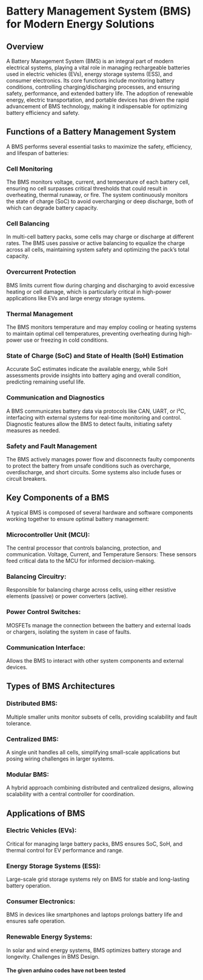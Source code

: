 # Battery Management System (BMS) for Modern Energy Solutions
## Overview
A Battery Management System (BMS) is an integral part of modern electrical systems, playing a vital role in managing rechargeable batteries used in electric vehicles (EVs), energy storage systems (ESS), and consumer electronics. Its core functions include monitoring battery conditions, controlling charging/discharging processes, and ensuring safety, performance, and extended battery life. The adoption of renewable energy, electric transportation, and portable devices has driven the rapid advancement of BMS technology, making it indispensable for optimizing battery efficiency and safety.

## Functions of a Battery Management System
A BMS performs several essential tasks to maximize the safety, efficiency, and lifespan of batteries:

### Cell Monitoring
The BMS monitors voltage, current, and temperature of each battery cell, ensuring no cell surpasses critical thresholds that could result in overheating, thermal runaway, or fire. The system continuously monitors the state of charge (SoC) to avoid overcharging or deep discharge, both of which can degrade battery capacity.

### Cell Balancing
In multi-cell battery packs, some cells may charge or discharge at different rates. The BMS uses passive or active balancing to equalize the charge across all cells, maintaining system safety and optimizing the pack’s total capacity.

### Overcurrent Protection
BMS limits current flow during charging and discharging to avoid excessive heating or cell damage, which is particularly critical in high-power applications like EVs and large energy storage systems.

### Thermal Management
The BMS monitors temperature and may employ cooling or heating systems to maintain optimal cell temperatures, preventing overheating during high-power use or freezing in cold conditions.

### State of Charge (SoC) and State of Health (SoH) Estimation
Accurate SoC estimates indicate the available energy, while SoH assessments provide insights into battery aging and overall condition, predicting remaining useful life.

### Communication and Diagnostics
A BMS communicates battery data via protocols like CAN, UART, or I²C, interfacing with external systems for real-time monitoring and control. Diagnostic features allow the BMS to detect faults, initiating safety measures as needed.

### Safety and Fault Management
The BMS actively manages power flow and disconnects faulty components to protect the battery from unsafe conditions such as overcharge, overdischarge, and short circuits. Some systems also include fuses or circuit breakers.

## Key Components of a BMS
A typical BMS is composed of several hardware and software components working together to ensure optimal battery management:

### Microcontroller Unit (MCU): 
The central processor that controls balancing, protection, and communication.
Voltage, Current, and Temperature Sensors: These sensors feed critical data to the MCU for informed decision-making.
### Balancing Circuitry: 
Responsible for balancing charge across cells, using either resistive elements (passive) or power converters (active).
### Power Control Switches: 
MOSFETs manage the connection between the battery and external loads or chargers, isolating the system in case of faults.
### Communication Interface:
Allows the BMS to interact with other system components and external devices.
## Types of BMS Architectures
### Distributed BMS: 
Multiple smaller units monitor subsets of cells, providing scalability and fault tolerance.
### Centralized BMS: 
A single unit handles all cells, simplifying small-scale applications but posing wiring challenges in larger systems.
### Modular BMS: 
A hybrid approach combining distributed and centralized designs, allowing scalability with a central controller for coordination.
## Applications of BMS
### Electric Vehicles (EVs): 
Critical for managing large battery packs, BMS ensures SoC, SoH, and thermal control for EV performance and range.
### Energy Storage Systems (ESS):
Large-scale grid storage systems rely on BMS for stable and long-lasting battery operation.
### Consumer Electronics: 
BMS in devices like smartphones and laptops prolongs battery life and ensures safe operation.
### Renewable Energy Systems:
In solar and wind energy systems, BMS optimizes battery storage and longevity.
Challenges in BMS Design.



#### The given arduino codes have not been tested 
